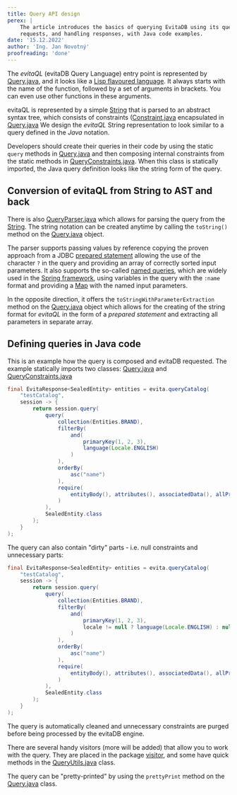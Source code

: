 ```yaml
---
title: Query API design
perex: |
    The article introduces the basics of querying EvitaDB using its query API, including constructing queries, making
    requests, and handling responses, with Java code examples.
date: '15.12.2022'
author: 'Ing. Jan Novotný'
proofreading: 'done'
---
```


The *evitaQL* (evitaDB Query Language) entry point is represented by
<SourceClass>[Query.java](https://github.com/FgForrest/evitaDB-research/blob/master/evita_query/src/main/java/io/evitadb/api/query/Query.java)</SourceClass>, and it looks like
a [Lisp flavoured language](https://en.wikipedia.org/wiki/Lisp_(programming_language)). It always starts with the name
of the function, followed by a set of arguments in brackets. You can even use other functions in these arguments.

evitaQL is represented by a simple [String](https://docs.oracle.com/en/java/javase/17/docs/api/java.base/java/lang/String.html)
that is parsed to an abstract syntax tree, which consists of constraints
(<SourceClass>[Constraint.java](https://github.com/FgForrest/evitaDB-research/blob/master/evita_query/src/main/java/io/evitadb/api/query/Constraint.java)</SourceClass>
encapsulated in <SourceClass>[Query.java](https://github.com/FgForrest/evitaDB-research/blob/master/evita_query/src/main/java/io/evitadb/api/query/Query.java)</SourceClass>
We design the *evitaQL* String representation to look similar to a query defined in the *Java* notation.

Developers should create their queries in their code by using the static `query` methods in
<SourceClass>[Query.java](https://github.com/FgForrest/evitaDB-research/blob/master/evita_query/src/main/java/io/evitadb/api/query/Query.java)</SourceClass> and then composing internal constraints from the static methods in
<SourceClass>[QueryConstraints.java](https://github.com/FgForrest/evitaDB-research/blob/master/evita_query/src/main/java/io/evitadb/api/query/QueryConstraints.java)</SourceClass>. When this
class is statically imported, the Java query definition looks like the string form of the query.

## Conversion of evitaQL from String to AST and back

There is also <SourceClass>[QueryParser.java](https://github.com/FgForrest/evitaDB-research/blob/master/evita_query/src/main/java/io/evitadb/api/query/QueryParser.java)</SourceClass> which allows
for parsing the query from the [String](https://docs.oracle.com/en/java/javase/17/docs/api/java.base/java/lang/String.html).
The string notation can be created anytime by calling the `toString()` method on the <SourceClass>[Query.java](https://github.com/FgForrest/evitaDB-research/blob/master/evita_query/src/main/java/io/evitadb/api/query/Query.java)</SourceClass> object.

The parser supports passing values by reference copying the proven approach from a JDBC [prepared statement](https://docs.oracle.com/javase/tutorial/jdbc/basics/prepared.html)
allowing the use of the character `?` in the query and providing an array of correctly sorted input parameters. It also supports the
so-called [named queries](https://docs.spring.io/spring-framework/docs/current/javadoc-api/org/springframework/jdbc/core/namedparam/NamedParameterJdbcTemplate.html),
which are widely used in the [Spring framework](https://spring.io/projects/spring-data-jdbc), using variables in the query
with the `:name` format and providing a [Map](https://docs.oracle.com/javase/8/docs/api/java/util/Map.html) with the named
input parameters.

In the opposite direction, it offers the `toStringWithParameterExtraction` method on the <SourceClass>[Query.java](https://github.com/FgForrest/evitaDB-research/blob/master/evita_query/src/main/java/io/evitadb/api/query/Query.java)</SourceClass>
object which allows for the creating of the string format for *evitaQL* in the form of a *prepared statement* and extracting all
parameters in separate array.

## Defining queries in Java code

This is an example how the query is composed and evitaDB requested. The example statically imports two classes:
<SourceClass>[Query.java](https://github.com/FgForrest/evitaDB-research/blob/master/evita_query/src/main/java/io/evitadb/api/query/Query.java)</SourceClass> and
<SourceClass>[QueryConstraints.java](https://github.com/FgForrest/evitaDB-research/blob/master/evita_query/src/main/java/io/evitadb/api/query/QueryConstraints.java)</SourceClass>


``` java
final EvitaResponse<SealedEntity> entities = evita.queryCatalog(
	"testCatalog",
	session -> {
		return session.query(
			query(
				collection(Entities.BRAND),
				filterBy(
					and(
						primaryKey(1, 2, 3),
						language(Locale.ENGLISH)
					)
				),
				orderBy(
					asc("name")
				),
				require(
					entityBody(), attributes(), associatedData(), allPrices(), references()
				)
			),
			SealedEntity.class
		);
	}
);
```

The query can also contain "dirty" parts - i.e. null constraints and unnecessary parts:

``` java
final EvitaResponse<SealedEntity> entities = evita.queryCatalog(
	"testCatalog",
	session -> {
		return session.query(
			query(
				collection(Entities.BRAND),
				filterBy(
					and(
						primaryKey(1, 2, 3),
						locale != null ? language(Locale.ENGLISH) : null
					)
				),
				orderBy(
					asc("name")
				),
				require(
					entityBody(), attributes(), associatedData(), allPrices(), references()
				)
			),
			SealedEntity.class
		);
	}
);
```

The query is automatically cleaned and unnecessary constraints are purged before being processed by the evitaDB engine.

There are several handy visitors (more will be added) that allow you to work with the query. They are placed in the package
<SourceClass>[visitor](https://github.com/FgForrest/evitaDB-research/blob/master/evita_query/src/main/java/io/evitadb/api/query/visitor/)</SourceClass>, and some have quick methods in the
<SourceClass>[QueryUtils.java](https://github.com/FgForrest/evitaDB-research/blob/master/evita_query/src/main/java/io/evitadb/api/query/QueryUtils.java)</SourceClass> class.

The query can be "pretty-printed" by using the `prettyPrint` method on the <SourceClass>[Query.java](https://github.com/FgForrest/evitaDB-research/blob/master/evita_query/src/main/java/io/evitadb/api/query/Query.java)</SourceClass> class.